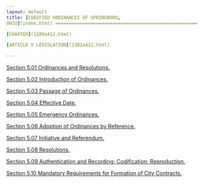 ```yaml
---
layout: default 
title: [CODIFIED ORDINANCES OF SPRINGBORO,
OHIO](index.html) =====================================================

[CHARTER](1289a412.html)

[ARTICLE V LEGISLATION](1382a412.html)

---
```


[Section 5.01 Ordinances and Resolutions.](1384a412.html)

[Section 5.02 Introduction of Ordinances.](1388a412.html)

[Section 5.03 Passage of Ordinances.](138ca412.html)

[Section 5.04 Effective Date.](1391a412.html)

[Section 5.05 Emergency Ordinances.](1395a412.html)

[Section 5.06 Adoption of Ordinances by Reference.](139aa412.html)

[Section 5.07 Initiative and Referendum.](139ea412.html)

[Section 5.08 Resolutions.](13a3a412.html)

[Section 5.09 Authentication and Recording; Codification;
Reproduction.](13a7a412.html)

[Section 5.10 Mandatory Requirements for Formation of City
Contracts.](13ada412.html)
